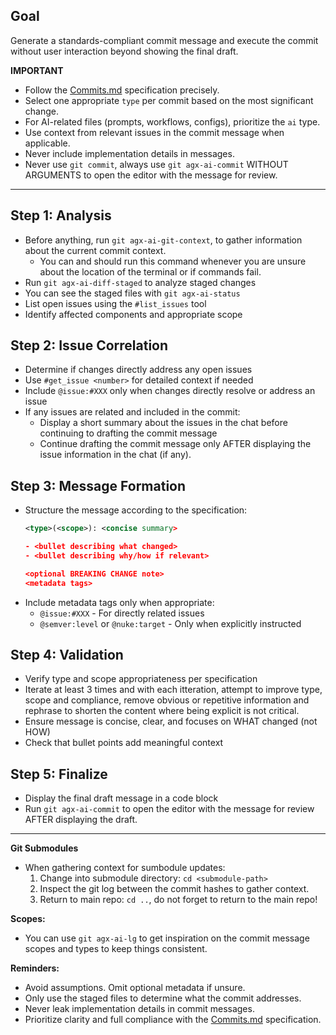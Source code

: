 ## Goal
Generate a standards-compliant commit message and execute the commit without user interaction beyond showing the final draft.

**IMPORTANT**
- Follow the [Commits.md](../docs/conventions/Commits.md) specification precisely.
- Select one appropriate `type` per commit based on the most significant change.
- For AI-related files (prompts, workflows, configs), prioritize the `ai` type.
- Use context from relevant issues in the commit message when applicable.
- Never include implementation details in messages.
- Never use `git commit`, always use `git agx-ai-commit` WITHOUT ARGUMENTS to open the editor with the message for review.

---

## Step 1: Analysis
- Before anything, run `git agx-ai-git-context`, to gather information about the current commit context.
  - You can and should run this command whenever you are unsure about the location of the terminal or if commands fail.
- Run `git agx-ai-diff-staged` to analyze staged changes
- You can see the staged files with `git agx-ai-status`
- List open issues using the `#list_issues` tool
- Identify affected components and appropriate scope

## Step 2: Issue Correlation
- Determine if changes directly address any open issues
- Use `#get_issue <number>` for detailed context if needed
- Include `@issue:#XXX` only when changes directly resolve or address an issue
- If any issues are related and included in the commit:
  - Display a short summary about the issues in the chat before continuing to drafting the commit message
  - Continue drafting the commit message only AFTER displaying the issue information in the chat (if any).

## Step 3: Message Formation
- Structure the message according to the specification:
  ```xml
  <type>(<scope>): <concise summary>

  - <bullet describing what changed>
  - <bullet describing why/how if relevant>

  <optional BREAKING CHANGE note>
  <metadata tags>
  ```
- Include metadata tags only when appropriate:
  - `@issue:#XXX` - For directly related issues
  - `@semver:level` or `@nuke:target` - Only when explicitly instructed

## Step 4: Validation
- Verify type and scope appropriateness per specification
- Iterate at least 3 times and with each itteration, attempt to improve type, scope and compliance,
remove obvious or repetitive information and rephrase to shorten the content where being explicit is not critical.
- Ensure message is concise, clear, and focuses on WHAT changed (not HOW)
- Check that bullet points add meaningful context

## Step 5: Finalize
- Display the final draft message in a code block
- Run `git agx-ai-commit` to open the editor with the message for review AFTER displaying the draft.

---

**Git Submodules**
- When gathering context for sumbodule updates:
  1. Change into submodule directory: `cd <submodule-path>`
  2. Inspect the git log between the commit hashes to gather context.
  3. Return to main repo: `cd ..`, do not forget to return to the main repo!

**Scopes:**
- You can use `git agx-ai-lg` to get inspiration on the commit message scopes and types to keep things consistent.

**Reminders:**
- Avoid assumptions. Omit optional metadata if unsure.
- Only use the staged files to determine what the commit addresses.
- Never leak implementation details in commit messages.
- Prioritize clarity and full compliance with the [Commits.md](../../.agx/docs/conventions/Commits.md) specification.
